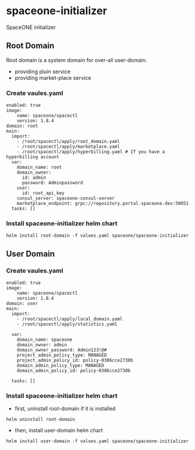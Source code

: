 # spaceone-initializer

SpaceONE initializer

## Root Domain

Root domain is a system domain for over-all user-domain.

* providing pluin service
* providing market-place service

### Create vaules.yaml

~~~
enabled: true
image:
    name: spaceone/spacectl
    version: 1.8.4
domain: root
main:
  import:
    - /root/spacectl/apply/root_domain.yaml 
    - /root/spacectl/apply/marketplace.yaml
    - /root/spacectl/apply/hyperbilling.yaml # If you have a hyperbilling account
  var:
    domain_name: root
    domain_owner:
      id: admin
      password: Adminpassword
    user:
      id: root_api_key
    consul_server: spaceone-consul-server
    marketplace_endpoint: grpc://repository.portal.spaceone.dev:50051
  tasks: []
~~~

### Install spaceone-initializer helm chart
~~~
helm install root-domain -f values.yaml spaceone/spaceone-initializer
~~~

## User Domain

### Create vaules.yaml
~~~
enabled: true
image:
    name: spaceone/spacectl
    version: 1.8.4
domain: user
main:
  import:
    - /root/spacectl/apply/local_domain.yaml
    - /root/spacectl/apply/statistics.yaml

  var:
    domain_name: spaceone
    domain_owner: admin
    domain_owner_password: Admin123!@#
    project_admin_policy_type: MANAGED
    project_admin_policy_id: policy-0386cce2730b
    domain_admin_policy_type: MANAGED
    domain_admin_policy_id: policy-0386cce2730b

  tasks: []
~~~

### Install spaceone-initializer helm chart
- first, uninstall root-domain if it is installed
~~~
helm uninstall root-domain
~~~
- then, install user-domain helm chart
~~~
helm install user-domain -f values.yaml spaceone/spaceone-initializer
~~~